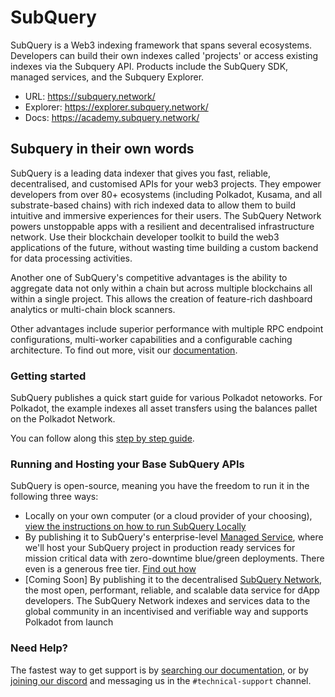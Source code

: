 # SubQuery

SubQuery is a Web3 indexing framework that spans several ecosystems. Developers can build their own indexes called 'projects' or access existing indexes via the Subquery API. Products include the SubQuery SDK, managed services, and the Subquery Explorer.

- URL: https://subquery.network/
- Explorer: https://explorer.subquery.network/
- Docs: https://academy.subquery.network/

## Subquery in their own words

SubQuery is a leading data indexer that gives you fast, reliable, decentralised, and customised APIs for your web3 projects. They empower developers from over 80+ ecosystems (including Polkadot, Kusama, and all substrate-based chains) with rich indexed data to allow them to build intuitive and immersive experiences for their users. The SubQuery Network powers unstoppable apps with a resilient and decentralised infrastructure network. Use their blockchain developer toolkit to build the web3 applications of the future, without wasting time building a custom backend for data processing activities.

Another one of SubQuery's competitive advantages is the ability to aggregate data not only within a chain but across multiple blockchains all within a single project. This allows the creation of feature-rich dashboard analytics or multi-chain block scanners.

Other advantages include superior performance with multiple RPC endpoint configurations, multi-worker capabilities and a configurable caching architecture. To find out more, visit our [documentation](https://academy.subquery).

### Getting started

SubQuery publishes a quick start guide for various Polkadot netoworks. For Polkadot, the example indexes all asset transfers using the balances pallet on the Polkadot Network.

You can follow along this [step by step guide](https://academy.subquery.network/quickstart/quickstart_chains/polkadot.html).

### Running and Hosting your Base SubQuery APIs

SubQuery is open-source, meaning you have the freedom to run it in the following three ways:

- Locally on your own computer (or a cloud provider of your choosing), [view the instructions on how to run SubQuery Locally](https://academy.subquery.network/run_publish/run.html)
- By publishing it to SubQuery's enterprise-level [Managed Service](https://managedservice.subquery.network), where we'll host your SubQuery project in production ready services for mission critical data with zero-downtime blue/green deployments. There even is a generous free tier. [Find out how](https://academy.subquery.network/run_publish/publish.html)
- [Coming Soon] By publishing it to the decentralised [SubQuery Network](https://subquery.network/network), the most open, performant, reliable, and scalable data service for dApp developers. The SubQuery Network indexes and services data to the global community in an incentivised and verifiable way and supports Polkadot from launch

### Need Help?

The fastest way to get support is by [searching our documentation](https://academy.subquery.network), or by [joining our discord](https://discord.com/invite/subquery) and messaging us in the `#technical-support` channel.

